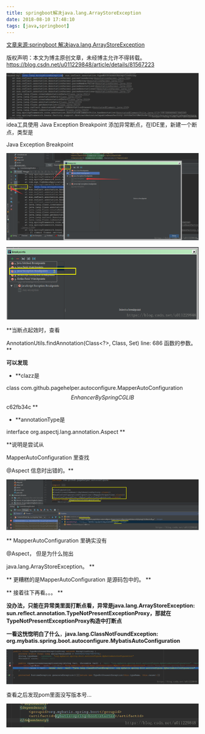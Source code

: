 ```yaml
---
title: springboot解决java.lang.ArrayStoreException
date: 2018-08-10 17:48:10
tags: [java,springboot]
---
```

[文章来源:springboot 解决java.lang.ArrayStoreException](http://blog.csdn.net/u011229848/article/details/81567223)


版权声明：本文为博主原创文章，未经博主允许不得转载。 https://blog.csdn.net/u011229848/article/details/81567223

![](springboot解决java.lang.ArrayStoreException/20180810172421171.png)idea工具使用 Java Exception Breakpoint 添加异常断点，在IDE里，新建一个断点，类型是


Java Exception Breakpoint

![](springboot解决java.lang.ArrayStoreException/20180810173240251.png)

![](springboot解决java.lang.ArrayStoreException/20180810173335436.png )

**当断点起效时，查看

AnnotationUtils.findAnnotation(Class<?>, Class<A>, Set<Annotation>) line: 686
函数的参数。**

**可以发现**

* **clazz是

class com.github.pagehelper.autoconfigure.MapperAutoConfiguration$$EnhancerBySpringCGLIB$$c62fb34c
**
* **annotationType是

interface org.aspectj.lang.annotation.Aspect
**

**说明是尝试从

MapperAutoConfiguration
里查找

@Aspect
信息时出错的。**

![](springboot解决java.lang.ArrayStoreException/20180810173720128.png)

**
MapperAutoConfiguration
里确实没有

@Aspect，
但是为什么抛出

java.lang.ArrayStoreException。
**

**
更糟糕的是MapperAutoConfiguration 是源码包中的。
**

**
接着往下再看。。。
**

**没办法，只能在异常类里面打断点看，异常是java.lang.ArrayStoreException: sun.reflect.annotation.TypeNotPresentExceptionProxy，那就在TypeNotPresentExceptionProxy构造中打断点**

**一看这恍惚明白了什么**，**java.lang.ClassNotFoundException: org.mybatis.spring.boot.autoconfigure.MybatisAutoConfiguration**

![](springboot解决java.lang.ArrayStoreException/20180810174339551.png)

查看之后发现pom里面没写版本号...

![](springboot解决java.lang.ArrayStoreException/20180810175353901.png)